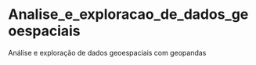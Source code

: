 # Analise_e_exploracao_de_dados_geoespaciais
 Análise e exploração de dados geoespaciais com geopandas
